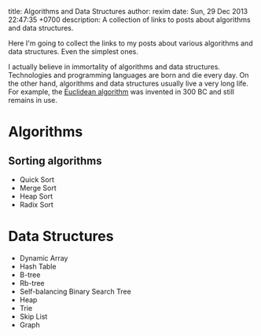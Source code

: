title: Algorithms and Data Structures
author: rexim
date: Sun, 29 Dec 2013 22:47:35 +0700
description: A collection of links to posts about algorithms and data structures.

Here I'm going to collect the links to my posts about various
algorithms and data structures. Even the simplest ones.

I actually believe in immortality of algorithms and data
structures. Technologies and programming languages are born and die
every day. On the other hand, algorithms and data structures usually
live a very long life. For example, the
[Euclidean algorithm](http://en.wikipedia.org/wiki/Euclidean_algorithm)
was invented in 300 BC and still remains in use.

# Algorithms #

## Sorting algorithms ##

* Quick Sort
* Merge Sort
* Heap Sort
* Radix Sort

# Data Structures #

* Dynamic Array
* Hash Table
* B-tree
* Rb-tree
* Self-balancing Binary Search Tree
* Heap
* Trie
* Skip List
* Graph
